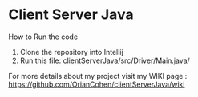 # Client Server Java

How to Run the code

1. Clone the repository into Intellij
2. Run this file: clientServerJava/src/Driver/Main.java/

For more details about my project visit my WIKI page : 
https://github.com/OrianCohen/clientServerJava/wiki

